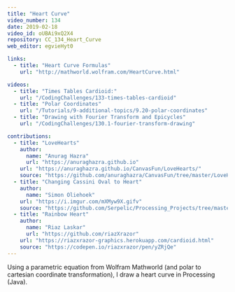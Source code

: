 ```yaml
---
title: "Heart Curve"
video_number: 134
date: 2019-02-18
video_id: oUBAi9xQ2X4
repository: CC_134_Heart_Curve
web_editor: egvieHyt0

links:
  - title: "Heart Curve Formulas"
    url: "http://mathworld.wolfram.com/HeartCurve.html"

videos:
  - title: "Times Tables Cardioid:"
    url: "/CodingChallenges/133-times-tables-cardioid"
  - title: "Polar Coordinates"
    url: "/Tutorials/9-additional-topics/9.20-polar-coordinates"
  - title: "Drawing with Fourier Transform and Epicycles"
    url: "/CodingChallenges/130.1-fourier-transform-drawing"

contributions:
  - title: "LoveHearts"
    author:
      name: "Anurag Hazra"
      url: "https://anuraghazra.github.io"
    url: "https://anuraghazra.github.io/CanvasFun/LoveHearts/"
    source: "https://github.com/anuraghazra/CanvasFun/tree/master/LoveHearts"
  - title: "Changing Cassini Oval to Heart"
    author:
      name: "Simon Oliehoek"
    url: "https://i.imgur.com/mXMyw9X.gifv"
    source: "https://github.com/Serpelic/Processing_Projects/tree/master/Changing_heart"
  - title: "Rainbow Heart"
    author:
      name: "Riaz Laskar"
      url: "https://github.com/riazXrazor"
    url: "https://riazxrazor-graphics.herokuapp.com/cardioid.html"
    source: "https://codepen.io/riazxrazor/pen/yZRjQe"
---
```


Using a parametric equation from Wolfram Mathworld (and polar to cartesian coordinate transformation), I draw a heart curve in Processing (Java).
